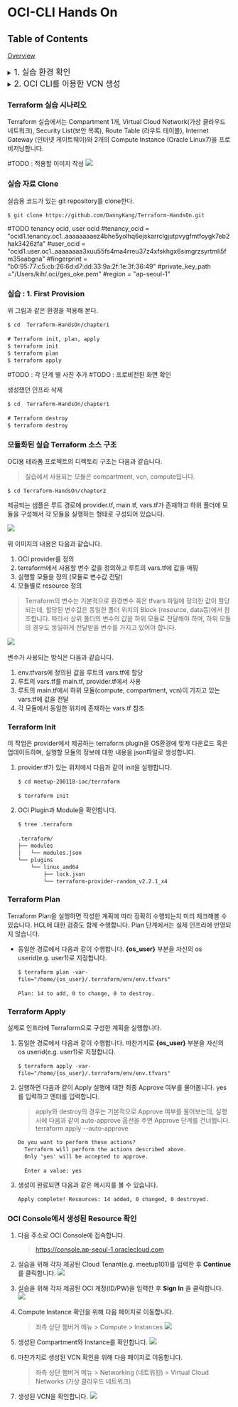 # OCI-CLI Hands On

## Table of Contents
[Overview](#overview)


<details>
<summary>
<font size=4>1. 실습 환경 확인</font>
</summary>

## Cloud Shell 사용

![](img/CloudShell-1.png)

>OCI Shell은 Web기반의 터미널에 접속할 있는 Oracle Cloud Console 기능입니다.  
리눅스 기반이며, OCI CLI를 이용할 수 있도록 인증관련 설정이 되어 있으며, OCI를 이용하면 필요로 하는 다양한 Tool들이 최신버전으로 설치되어 있습니다. 

 - 최신 버전의 OCI CLI(Orcommand Line Interface)와 다수의 유용한 도구로 사전 구성된 Linux 셸의 호스트로 사용할 임시 시스템
 - 홈 디렉토리를 위한 5GB의 스토리지
 - 콘솔에서 다른 페이지로 이동하더라도 Cloud Shell이 있는 하단의 프레임 변경없이 활성 상태를 유지


### 사전 설치된 유용한 도구들
 - Git
 - Java
 - Python (2 and 3)
 - SQL Plus
 - kubectl
 - helm
 - maven
 - gradle
 - terraform


자세한 사항은 [여기](https://docs.cloud.oracle.com/en-us/iaas/Content/API/Concepts/cloudshellintro.htm)를 참조하세요


### OCI CLI 설치 
개인 노트북에 직접 설치해서 실습을 원하는 분은 아래 링크를 참조하십시오
 - [OCI CLI 설정 기본 정보 수집](http://taewan.kim/tutorial_manual/handson_adw/05.preprocessing/3/)
 - [OCI CLI 설치 및 기본 설정](http://taewan.kim/tutorial_manual/handson_adw/05.preprocessing/4/)

### Terraform 설치
Terraform 설치는 아래 URL을 참고합니다.
https://learn.hashicorp.com/terraform/getting-started/install.html



#### OCI 설치 확인
```shell
# Basic Step
# oci cli version 확인
$ oci -v

# oci object storage namespace 확인
$ oci os ns get
# instance principal의 경우는 
$ oci os ns get --auth instance_principal

# Advanced Step
# oci 설정 정보 확인
$ cat /etc/oci/config

# oci profile 확인
$ env | grep PROFILE
```

#### Terraform 설치 확인
```shell
# Terraform 설치확인
$ terraform version

```

</details>


<details>
<summary>
<font size=4>2. OCI CLI를 이용한 VCN 생성</font>
</summary>


메뉴->Identity->Compartment에서 본인이 만든 Compartment OCID 확인
![](img/CompartmentList-3.png)

혹은 아래와 같이 OCI CLI로 Compartment OCID를 확인한다. 
![](img/CompartmentList-1.png)
OCI CLI를 통해 Compartment OCID를 

## 
```shell
# compartment 변수 선언
$ export cid=<your compartment ocid>

# VCN 만들기

$ oci network vcn list --compartment-id $cid

```

![](img/VCN-1.png)


### VCN 생성하고 Public Subnet 생성하기 
 - CIDR Block 192.168.0.0/16 VCN 생성
 
 ```shell
$ oci network vcn create --cidr-block 192.168.0.0/16 -c <your compartment OCID> --display-name CLI-Demo-VCN --dns-label clidemovcn
 
#여기서 만들어진 VCN 의 id를 이용해 아래 처럼 환경 변수를 추가한다. 

# compartment 변수 선언
$ export vcnid=<your vcn ocid>

 ```

 VCN 생성을 위한 자세한 사항은 [여기](https://docs.cloud.oracle.com/en-us/iaas/tools/oci-cli/2.9.10/oci_cli_docs/cmdref/network/vcn/create.html)를 참조하세요

 - Security List, Subnet, Internet Gateway 생성

 ```shell

 $ oci network security-list create --display-name PubSub1 --vcn-id $vcnid -c $cid --egress-security-rules '[{"destination": "0.0.0.0/0", "destination-type": "CIDR_BLOCK", "protocol": "all", "isStateless": false}]' --ingress-security-rules '[{"source": "0.0.0.0/0", "source-type": "CIDR_BLOCK", "protocol": 6, "isStateless": false, "tcp-options": {"destination-port-range": {"max": 80, "min": 80}}}]'

# security list 변수 선언
 $ export seclistid=<your security-list ocid>

# Subnet 생성
 $ oci network subnet create --cidr-block 192.168.10.0/24 -c $cid --vcn-id $vcnid --security-list-ids '["$seclistid"]'

# Internet Gateway 생성
 $ oci network internet-gateway create -c $cid --is-enabled true --vcn-id vcnid --display-name DemoIGW
 
# rout table 조회
 $ oci network route-table list -c $cid --vcn-id $vcnid

# Internet Gateway를 이용하도록 rout table 갱신
 $ oci network route-table update --rt-id <route table OCID> --route-rules '[{"cidrBlock":"0.0.0.0/0","networkEntityId":"<your Internet Gateway OCID"}]'

 ```

 - Oracle Linux Image ID 조회, Compute Instance 생성

 ```shell
# $ oci compute image list --compartment-id $cid --query 'data[?contains("display-name",Oracle-Linux-7.7-20)]|[0:1].["display-name",id]'

$ oci compute image list --compartment-id $cid --query "data [*].{ImageName:\"display-name\", OCID:id}" --output table


# ssh key 생성
# ssh-keygen -t rsa -N "" -b 2048 -f ~/OCI-CLI/key/id_rsa 

$ oci compute instance launch --display-name demo-instance --image-id <ID from previous step> --subnet-id <subnet OCID> --shape VM.Standard.E2.1 --assign-public-ip true --metadata '{"ssh_authorized_keys": "<your public ssh key here>"}'

$ oci compute instance get --instance-id <the instance OCID> --query 'data."lifecycle-state"'
 ```
</details>




### Terraform 실습 시나리오
Terraform 실습에서는 Compartment 1개, Virtual Cloud Network(가상 클라우드 네트워크), Security List(보안 목록), Route Table (라우트 테이블), Internet Gateway (인터넷 게이트웨이)와 2개의 Compute Instance (Oracle Linux7)을 프로비저닝합니다.

#TODO : 적용할 이미지 작성
![](images/scenario_terraform.png)

### 실습 자료 Clone
실습용 코드가 있는 git repository를 clone한다.
```shell
$ git clone https://github.com/DannyKang/Terraform-HandsOn.git
```

#TODO tenancy ocid, user ocid
#tenancy_ocid = "ocid1.tenancy.oc1..aaaaaaaaez4bhe5yolhq6ejskarrclgjutpvygfmtfoygk7eb2hak3426zfa"
#user_ocid = "ocid1.user.oc1..aaaaaaaa3xuu55fs4ma4rreu37z4xfskhgx6simgrzsyrtmli5fm35aabgna"
#fingerprint = "b0:95:77:c5:cb:26:6d:d7:dd:33:9a:2f:1e:3f:36:49"
#private_key_path ="/Users/kih/.oci/ges_oke.pem"
#region = "ap-seoul-1"

### 실습 : 1. First Provision 
위 그림과 같은 환경을 적용해 본다.  
```shell
$ cd  Terraform-HandsOn/chapter1

# Terraform init, plan, apply
$ terraform init
$ terraform plan
$ terraform apply
```

#TODO : 각 단계 별 사진 추가
#TODO : 프로비전된 화면 확인 

생성했던 인프라 삭제
```shell
$ cd  Terraform-HandsOn/chapter1

# Terraform destroy
$ terraform destroy
```


### 모듈화된 실습 Terraform 소스 구조
OCI용 테라폼 프로젝트의 디렉토리 구조는 다음과 같습니다.
> 실습에서 사용되는 모듈은 compartment, vcn, compute입니다.

  ```shell
  $ cd Terraform-HandsOn/chapter2
  ```

제공되는 샘플은 루트 경로에 provider.tf, main.tf, vars.tf가 존재하고 하위 폴더에 모듈을 구성해서 각 모듈을 실행하는 형태로 구성되어 있습니다.

![](images/terraform_sample_structure.png)

위 이미지의 내용은 다음과 같습니다.
1. OCI provider를 정의
2. terraform에서 사용할 변수 값을 정의하고 루트의 vars.tf에 값을 매핑
3. 실행할 모듈을 정의 (모듈로 변수값 전달)
4. 모듈별로 resource 정의

> Terraform의 변수는 기본적으로 환경변수 혹은 tfvars 파일에 정의한 값이 할당되는데, 할당된 변수값은 동일한 폴더 위치의 Block (resource, data등)에서 참조합니다. 따라서 상위 폴더의 변수의 값을 하위 모듈로 전달해야 하며, 하위 모듈의 경우도 동일하게 전달받을 변수를 가지고 있어야 합니다.

![](images/terraform_sample_var_explain.png)

변수가 사용되는 방식은 다음과 같습니다.
1. env.tfvars에 정의된 값을 루트의 vars.tf에 할당
2. 루트의 vars.tf를 main.tf, provider.tf에서 사용
3. 루트의 main.tf에서 하위 모듈(compute, compartment, vcn)이 가지고 있는 vars.tf에 값을 전달
4. 각 모듈에서 동일한 위치에 존재하는 vars.tf 참조

### Terraform Init
이 작업은 provider에서 제공하는 terraform plugin을 OS환경에 맞게 다운로드 혹은 업데이트하며, 실행할 모듈의 정보에 대한 내용을 json파일로 생성합니다.

1. provider.tf가 있는 위치에서 다음과 같이 init을 실행합니다.
    ```shell
    $ cd meetup-200118-iac/terraform

    $ terraform init
    ```

2. OCI Plugin과 Module을 확인합니다.
    ```shell
    $ tree .terraform

    .terraform/
    ├── modules
    │   └── modules.json
    └── plugins
        └── linux_amd64
            ├── lock.json
            └── terraform-provider-random_v2.2.1_x4
    ```

### Terraform Plan
Terraform Plan을 실행하면 작성한 계획에 따라 정확히 수행되는지 미리 체크해볼 수 있습니다. HCL에 대한 검증도 함께 수행합니다. Plan 단계에서는 실제 인프라에 반영되지 않습니다.

* 동일한 경로에서 다음과 같이 수행합니다. **{os_user}** 부분을 자신의 os userid(e.g. user1)로 지정합니다.
    ```shell
    $ terraform plan -var-file="/home/{os_user}/.terraform/env/env.tfvars"

    Plan: 14 to add, 0 to change, 0 to destroy.
    ```

### Terraform Apply
실제로 인프라에 Terraform으로 구성한 계획을 실행합니다.

1. 동일한 경로에서 다음과 같이 수행합니다. 마찬가지로 **{os_user}** 부분을 자신의 os userid(e.g. user1)로 지정합니다.

    ```shell
    $ terraform apply -var-file="/home/{os_user}/.terraform/env/env.tfvars"
    ```

2. 실행하면 다음과 같이 Apply 실행에 대한 최종 Approve 여부를 물어봅니다. yes를 입력하고 엔터를 입력합니다.

    > apply와 destroy의 경우는 기본적으로 Approve 여부를 물어보는데, 실행시에 다음과 같이 auto-approve 옵션을 주면 Approve 단계를 건너뜁니다.  
    > terraform apply --auto-approve

    ```shell
    Do you want to perform these actions?
      Terraform will perform the actions described above.
      Only 'yes' will be accepted to approve.

      Enter a value: yes
    ```

3. 생성이 완료되면 다음과 같은 메시지를 볼 수 있습니다.
    ```shell
    Apply complete! Resources: 14 added, 0 changed, 0 destroyed.
    ```

### OCI Console에서 생성된 Resource 확인
1. 다음 주소로 OCI Console에 접속합니다.
    > https://console.ap-seoul-1.oraclecloud.com

2. 실습을 위해 각자 제공된 Cloud Tenant(e.g. meetup101)를 입력한 후 **Continue** 를 클릭합니다.
    ![](images/oci_console_login_tenancy.png)

3. 실습을 위해 각자 제공된 OCI 계정(ID/PW)을 입력한 후 **Sign In** 을 클릭합니다.
    ![](images/oci_console_login_user.png)

4. Compute Instance 확인을 위해 다음 페이지로 이동합니다.
    > 좌측 상단 햄버거 메뉴 > Compute > Instances
    ![](images/oci_menu_compute_instances.png)

5. 생성된 Compartment와 Instance를 확인합니다.
    ![](images/oci_compute_created.png)

6. 마찬가지로 생성된 VCN 확인을 위해 다음 페이지로 이동합니다.
    > 좌측 상단 햄버거 메뉴 > Networking (네트워킹) > Virtual Cloud Networks (가상 클라우드 네트워크)

7. 생성된 VCN을 확인합니다.
    ![](images/oci_vcn_created.png)
